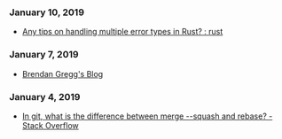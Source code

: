 ### January 10, 2019 
- [Any tips on handling multiple error types in Rust? : rust](https://www.reddit.com/r/rust/comments/85ebwk/any_tips_on_handling_multiple_error_types_in_rust/) 
### January 7, 2019 
- [Brendan Gregg's Blog](http://www.brendangregg.com/blog/index.html) 
### January 4, 2019 
- [In git, what is the difference between merge --squash and rebase? - Stack Overflow](https://stackoverflow.com/questions/2427238/in-git-what-is-the-difference-between-merge-squash-and-rebase) 
